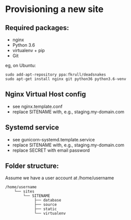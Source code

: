 Provisioning a new site
=======================

## Required packages:

* nginx
* Python 3.6
* virtualenv + pip
* Git

eg, on Ubuntu:

    sudo add-apt-repository ppa:fkrull/deadsnakes
    sudo apt-get install nginx git python36 python3.6-venv
    
## Nginx Virtual Host config

* see nginx.template.conf
* replace SITENAME with, e.g., staging.my-domain.com

## Systemd service

* see gunicorn-systemd.template.service
* replace SITENAME with, e.g., staging.my-domain.com
* replace SECRET with email password

## Folder structure:
Assume we have a user account at /home/username

    /home/username
        └── sites
            └── SITENAME
                 ├── database
                 ├── source
                 ├── static
                 └── virtualenv
             
 